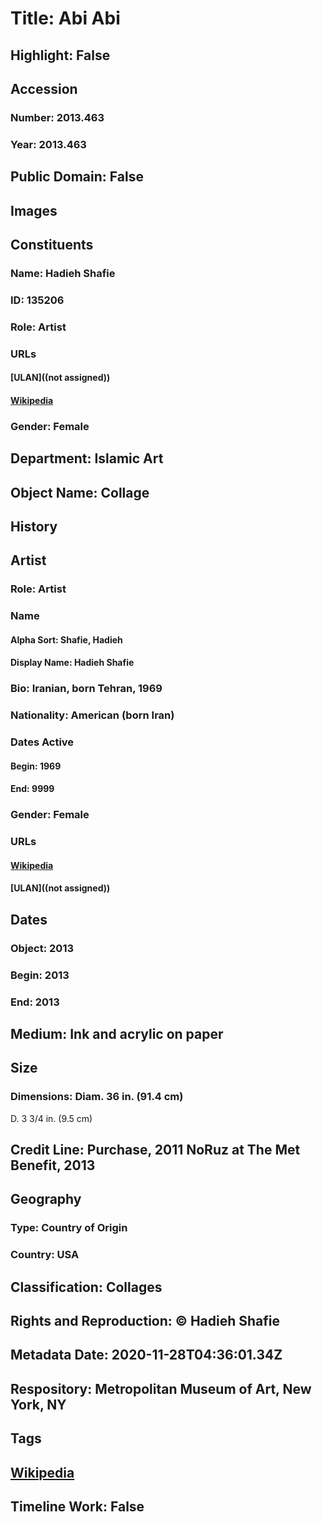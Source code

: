 # Title: Abi Abi
## Highlight: False
## Accession
### Number: 2013.463
### Year: 2013.463
## Public Domain: False
## Images
## Constituents
### Name: Hadieh Shafie
### ID: 135206
### Role: Artist
### URLs
#### [ULAN]((not assigned))
#### [Wikipedia](https://www.wikidata.org/wiki/Q24055592)
### Gender: Female
## Department: Islamic Art
## Object Name: Collage
## History
## Artist
### Role: Artist
### Name
#### Alpha Sort: Shafie, Hadieh
#### Display Name: Hadieh Shafie
### Bio: Iranian, born Tehran, 1969
### Nationality: American (born Iran)
### Dates Active
#### Begin: 1969
#### End: 9999
### Gender: Female
### URLs
#### [Wikipedia](https://www.wikidata.org/wiki/Q24055592)
#### [ULAN]((not assigned))
## Dates
### Object: 2013
### Begin: 2013
### End: 2013
## Medium: Ink and acrylic on paper
## Size
### Dimensions: Diam. 36 in. (91.4 cm)
D. 3 3/4 in. (9.5 cm)
## Credit Line: Purchase, 2011 NoRuz at The Met Benefit, 2013
## Geography
### Type: Country of Origin
### Country: USA
## Classification: Collages
## Rights and Reproduction: © Hadieh Shafie
## Metadata Date: 2020-11-28T04:36:01.34Z
## Respository: Metropolitan Museum of Art, New York, NY
## Tags
## [Wikipedia](https://www.wikidata.org/wiki/Q96748810)
## Timeline Work: False